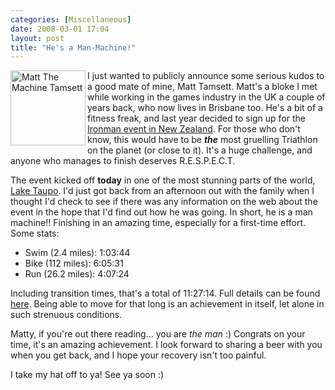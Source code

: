 ```yaml
---
categories: [Miscellaneous]
date: 2008-03-01 17:04
layout: post
title: "He's a Man-Machine!"
---
```

<a href="/uploads/2008/03/cimg3576.JPG" title="Matt The Machine Tamsett" rel="lightbox"><img src="/uploads/2008/03/cimg3576.JPG" alt="Matt The Machine Tamsett" width="120" style="border: 0; padding-right: 3px; padding-bottom: 3px; float: left;" /></a>I just wanted to publicly announce some serious kudos to a good mate of mine, Matt Tamsett.  Matt's a bloke I met while working in the games industry in the UK a couple of years back, who now lives in Brisbane too. He's a bit of a fitness freak, and last year decided to sign up for the <a href="http://ironman.com//events/ironman/newzealand/" title="NZ Ironman">Ironman event in New Zealand</a>. For those who don't know, this would have to be <em><strong>the</strong></em> most gruelling Triathlon on the planet (or close to it). It's a huge challenge, and anyone who manages to finish deserves R.E.S.P.E.C.T.

The event kicked off <strong>today</strong> in one of the most stunning parts of the world, <a href="http://www.laketauponz.com/" title="Lake Taupo">Lake Taupo</a>. I'd just got back from an afternoon out with the family when I thought I'd check to see if there was any information on the web about the event in the hope that I'd find out how he was going. In short, he is a man machine!! Finishing in an amazing time, especially for a first-time effort. Some stats:
<ul><li>Swim (2.4 miles): 1:03:44</li><li>Bike (112 miles): 6:05:31</li><li>Run (26.2 miles): 4:07:24</li></ul>Including transition times, that's a total of 11:27:14.  Full details can be found <a href="http://ironman.com//events/ironman/newzealand/?show=tracker&y=2008&race=/events/ironman/newzealand/&bib=439">here</a>. Being able to move for that long is an achievement in itself, let alone in such strenuous conditions.

Matty, if you're out there reading... you are <em>the man</em> :) Congrats on your time, it's an amazing achievement. I look forward to sharing a beer with you when you get back, and I hope your recovery isn't too painful.

I take my hat off to ya! See ya soon :)
